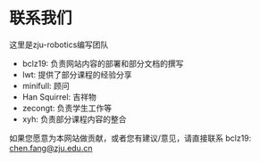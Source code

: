 # 联系我们
这里是zju-robotics编写团队

<ul>
<li>bclz19:         负责网站内容的部署和部分文档的撰写</li>
<li>lwt:            提供了部分课程的经验分享</li>
<li>minifull:       顾问</li>
<li>Han Squirrel:   吉祥物</li>
<li>zecongt:        负责学生工作等</li>
<li>xyh:        负责部分课程内容的整合</li>
</ul>

如果您愿意为本网站做贡献，或者您有建议/意见，请直接联系 bclz19: chen.fang@zju.edu.cn